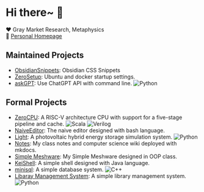 # Hi there~ 👋
❤️ Gray Market Research, Metaphysics  
🔗 [Personal Homepage](https://zerokei.top)

## Maintained Projects

- [ObsidianSnippets](https://github.com/Zerokei/ObsidianSnippets): Obsidian CSS Snippets
- [ZeroSetup](https://github.com/Zerokei/ZeroSetup): Ubuntu and docker startup settings.
- [askGPT](https://github.com/Zerokei/askGPT): Use ChatGPT API with command line. <img src="https://img.shields.io/badge/-Python-3776ab?logo=python&logoColor=fff" alt="Python" />

## Formal Projects

- [ZeroCPU](https://github.com/Zerokei/ZeroCPU): A RISC-V architecture CPU with support for a five-stage pipeline and cache. <img src="https://img.shields.io/badge/-Scala-c02300?logo=scala&logoColor=fff" alt="Scala" /> <img src="https://img.shields.io/badge/-Verilog-625f86?logo=v&logoColor=fff" alt="Verilog" />
- [NaiveEditor](https://github.com/Zerokei/NaiveEditor): The naive editor designed with bash language.
- [Light](https://github.com/Zerokei/Light): A photovoltaic hybrid energy storage simulation system. <img src="https://img.shields.io/badge/-Python-3776ab?logo=python&logoColor=fff" alt="Python" />
- [Notes](https://github.com/Zerokei/Notes): My class notes and computer science wiki deployed with mkdocs.
- [Simple Meshware](https://github.com/Zerokei/Simple-Meshware): My Simple Meshware designed in OOP class.
- [KeiShell](https://github.com/Zerokei/KeiShell): A simple shell designed with Java language.
- [minisql](https://github.com/Zerokei/minisql): A simple database system. <img src="https://img.shields.io/badge/-C%2B%2B-00599c?logo=c%2B%2B&logoColor=fff" alt="C++" />
- [Libaray Management System](https://github.com/Zerokei/Library_Management_System): A simple library management system. <img src="https://img.shields.io/badge/-Python-3776ab?logo=python&logoColor=fff" alt="Python" />
